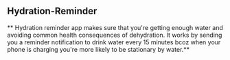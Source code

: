 ## Hydration-Reminder

** Hydration reminder app makes sure that you're getting enough water and avoiding common health consequences of dehydration. It works by sending you a reminder notification to drink 
water every 15 minutes bcoz when your phone is charging you're more likely to be stationary by water.**


